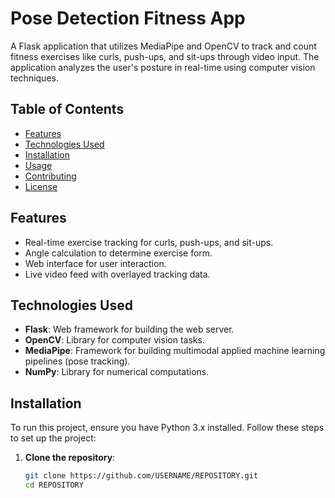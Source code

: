 # Pose Detection Fitness App

A Flask application that utilizes MediaPipe and OpenCV to track and count fitness exercises like curls, push-ups, and sit-ups through video input. The application analyzes the user's posture in real-time using computer vision techniques.

## Table of Contents

- [Features](#features)
- [Technologies Used](#technologies-used)
- [Installation](#installation)
- [Usage](#usage)
- [Contributing](#contributing)
- [License](#license)

## Features

- Real-time exercise tracking for curls, push-ups, and sit-ups.
- Angle calculation to determine exercise form.
- Web interface for user interaction.
- Live video feed with overlayed tracking data.

## Technologies Used

- **Flask**: Web framework for building the web server.
- **OpenCV**: Library for computer vision tasks.
- **MediaPipe**: Framework for building multimodal applied machine learning pipelines (pose tracking).
- **NumPy**: Library for numerical computations.

## Installation

To run this project, ensure you have Python 3.x installed. Follow these steps to set up the project:

1. **Clone the repository**:
   ```bash
   git clone https://github.com/USERNAME/REPOSITORY.git
   cd REPOSITORY
